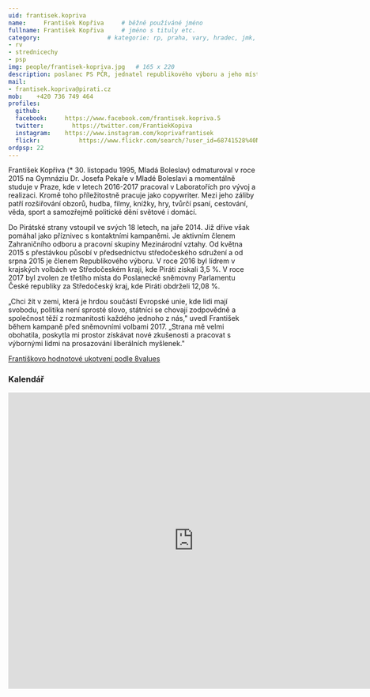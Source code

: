```yaml
---
uid: frantisek.kopriva
name:     František Kopřiva  	# běžně používáné jméno
fullname: František Kopřiva  	# jméno s tituly etc.
category:                 	# kategorie: rp, praha, vary, hradec, jmk, senat
- rv
- strednicechy
- psp
img: people/frantisek-kopriva.jpg   # 165 x 220
description: poslanec PS PČR, jednatel republikového výboru a jeho místopředseda             	# kratký popis, max 160 znaků
mail:
- frantisek.kopriva@pirati.cz
mob:	+420 736 749 464		  
profiles:
  github:       
  facebook:     https://www.facebook.com/frantisek.kopriva.5
  twitter: 		  https://twitter.com/FrantiekKopiva
  instagram:    https://www.instagram.com/koprivafrantisek
  flickr:		    https://www.flickr.com/search/?user_id=68741528%40N03&sort=date-taken-desc&view_all=1&text=franti%C5%A1ek%20kop%C5%99iva
ordpsp: 22
---
```


František Kopřiva (* 30. listopadu 1995, Mladá Boleslav) odmaturoval v roce 2015 na Gymnáziu Dr. Josefa Pekaře v Mladé Boleslavi a momentálně studuje v Praze, kde v letech 2016-2017 pracoval v Laboratořích pro vývoj a realizaci. Kromě toho příležitostně pracuje jako copywriter. Mezi jeho záliby patří rozšiřování obzorů, hudba, filmy, knížky, hry, tvůrčí psaní, cestování, věda, sport a samozřejmě politické dění světové i domácí.

Do Pirátské strany vstoupil ve svých 18 letech, na jaře 2014. Již dříve však pomáhal jako příznivec s kontaktními kampaněmi. Je aktivním členem Zahraničního odboru a pracovní skupiny Mezinárodní vztahy. Od května 2015 s přestávkou působí v předsednictvu středočeského sdružení a od srpna 2015 je členem Republikového výboru. V roce 2016 byl lídrem v krajských volbách ve Středočeském kraji, kde Piráti získali 3,5 %. V roce 2017 byl zvolen ze třetího místa do Poslanecké sněmovny Parlamentu České republiky za Středočeský kraj, kde Piráti obdrželi 12,08 %. 

„Chci žít v zemi, která je hrdou součástí Evropské unie, kde lidi mají svobodu, politika není sprosté slovo, státníci se chovají zodpovědně a společnost těží z rozmanitosti každého jednoho z nás," uvedl František během kampaně před sněmovními volbami 2017. „Strana mě velmi obohatila, poskytla mi prostor získávat nové zkušenosti a pracovat s výbornými lidmi na prosazování liberálních myšlenek." 

[Františkovo hodnotové ukotvení podle 8values](https://forum.pirati.cz/resources/image/17093)

### Kalendář
<iframe src="https://calendar.google.com/calendar/embed?src=u01isditduonhgh4qjglfc1fq0%40group.calendar.google.com&ctz=Europe%2FPrague" style="border: 0" width="750" height="600" frameborder="0" scrolling="no"></iframe>
